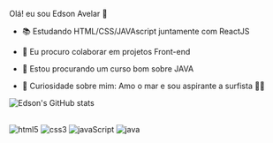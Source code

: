 Olá! eu sou Edson Avelar 👋

- 📚 Estudando HTML/CSS/JAVAscript juntamente com ReactJS

- 👥 Eu procuro colaborar em projetos  Front-end
-  🤔 Estou procurando um curso bom sobre JAVA
- 📍  Curiosidade sobre mim: Amo o mar e sou aspirante a surfista 🏄‍♂️
 
 ![Edson's GitHub stats](https://github-readme-stats.vercel.app/api?username=edson-avelar&show_icons=true&theme=onedark)
   
<div style="display: inline_block"><br/>
  <img aling="center" alt= "html5" src="https://img.shields.io/badge/HTML5-E34F26?style=for-the-badge&logo=html5&logoColor=white" /> 
    <img aling="center" alt= "css3" src="https://img.shields.io/badge/CSS3-1572B6?style=for-the-badge&logo=css3&logoColor=white"/>
   <img aling="center" alt= "javaScript" src="https://img.shields.io/badge/JavaScript-F7DF1E?style=for-the-badge&logo=javascript&logoColor=black"/>   
   <img aling="center" alt= "java" src="https://img.shields.io/badge/React-20232A?style=for-the-badge&logo=react&logoColor=61DAFB"/>   
<div/>
 
<br>
